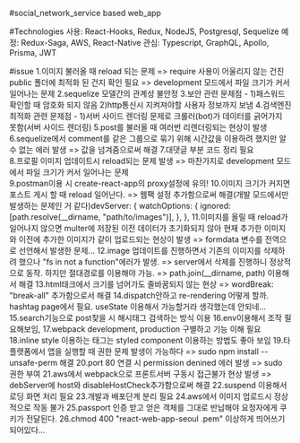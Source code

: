 #social_network_service based web_app


#Technologies
사용: React-Hooks, Redux, NodeJS, Postgresql, Sequelize
예정: Redux-Saga, AWS, React-Native 
관심: Typescript, GraphQL, Apollo, Prisma, JWT


#issue
1.이미지 불러올 때 reload 되는 문제 => require 사용이 어울리지 않는 건진 public 폴더에 최적화 된 건지 확인 필요 => development 모드에서 파일 크기가 커서 일어나는 문제
2.sequelize 모델간의 관계성 불안정
3.보안 관련 문제점 - 1)패스워드 확인할 때 암호화 되지 않음
                  2)http통신시 지켜져야할 사용자 정보까지 보냄
4.검색엔진 최적화 관련 문제점 - 1)서버 사이드 렌더링 문제로 크롤러(bot)가 데이터를 긁어가지 못함(서버 사이드 렌더링)
5.post를 불러올 때 여러번 리렌더링되는 현상이 발생
6.sequelize에서 comment를 같은 그룹으로 묶기 위해 시간값을 이용하려 했지만 알 수 없는 에러 발생 => 값을 넘겨줌으로써 해결
7.대댓글 부분 코드 정리 필요                  
8.프로필 이미지 업데이트시 reload되는 문제 발생 => 마찬가지로 development 모드에서 파일 크기가 커서 일어나는 문제                         
9.postman이용 시 create-react-app의 proxy설정에 유의!
10.이미지 크기가 커지면 포스트 게시 할 때 reload 일어난다. => 웹팩 설정 추가함으로써 해결(개발 모드에서만 발생하는 문제인 거 같다)devServer: {
    watchOptions: {
      ignored: [path.resolve(__dirname, "path/to/images")],
    },
  }, 
11.이미지를 올릴 때 reload가 일어나지 않으면 multer에 저장된 이전 데이터가 초기화되지 않아 현재 추가한 이미지와 이전에 추가한 이미지가 같이 업로드되는 현상이 발생 => formdata 변수를 전역으로 선언해서 발생한 문제...
12.image 업데이트를 진행하면서 기존의 이미지를 삭제하려 했으나 "fs in not a function"에러가 발생. => server에서 삭제를 진행하니 정상적으로 동작. 하지만 절대경로를 이용해야 가능.
=> path.join(__dirname, path) 이용해서 해결
13.html태크에서 크기를 넘어가도 줄바꿈되지 않는 현상 => wordBreak: "break-all" 추가함으로서 해결
14.dispatch안하고 re-rendering 어떻게 할까. hashtag page에서 필요. useState 이용해서 가능할거라 생각했는데 안되네...
15.search기능으로 post찾을 시 해시태그 검색하는 방식 이용
16.env이용해서 조작 필요해보임, 
17.webpack development, production 구별하고 기능 이해 필요
18.inline style 이용하는 태그는 styled component 이용하는 방법도 좋아 보임
19.타 플랫폼에서 앱을 실행할 때 권한 문제 발생이 가능하다 => sudo npm install --unsafe-perm 해결
20.port 80 연결 시 permission denined 에러 발생 => sudo 권한 부여
21.aws에서 webpack으로 프론트서버 구동시 접근불가 현상 발생 => debServer에 host와 disableHostCheck추가함으로써 해결
22.suspend 이용해서 로딩 화면 처리 필요
23.개발과 배포단계 분리 필요
24.aws에서 이미지 업로드시 정상적으로 작동 불가
25.passport 인증 받고 얻은 객체를 그대로 반납해야 요청자에게 쿠키가 전달된다.
26.chmod 400 "react-web-app-seoul .pem" 이상하게 띄어쓰기 되어있다...